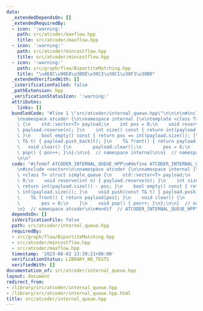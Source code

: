 ```yaml
---
data:
  _extendedDependsOn: []
  _extendedRequiredBy:
  - icon: ':warning:'
    path: src/atcoder/maxflow.hpp
    title: src/atcoder/maxflow.hpp
  - icon: ':warning:'
    path: src/atcoder/mincostflow.hpp
    title: src/atcoder/mincostflow.hpp
  - icon: ':warning:'
    path: src/graph/flow/BipartiteMatching.hpp
    title: "\u4E8C\u90E8\u30DE\u30C3\u30C1\u30F3\u30B0"
  _extendedVerifiedWith: []
  _isVerificationFailed: false
  _pathExtension: hpp
  _verificationStatusIcon: ':warning:'
  attributes:
    links: []
  bundledCode: "#line 1 \"src/atcoder/internal_queue.hpp\"\n\n\n\n#include <vector>\n\
    \nnamespace atcoder {\n\nnamespace internal {\n\ntemplate <class T> struct simple_queue\
    \ {\n    std::vector<T> payload;\n    int pos = 0;\n    void reserve(int n) {\
    \ payload.reserve(n); }\n    int size() const { return int(payload.size()) - pos;\
    \ }\n    bool empty() const { return pos == int(payload.size()); }\n    void push(const\
    \ T& t) { payload.push_back(t); }\n    T& front() { return payload[pos]; }\n \
    \   void clear() {\n        payload.clear();\n        pos = 0;\n    }\n    void\
    \ pop() { pos++; }\n};\n\n}  // namespace internal\n\n}  // namespace atcoder\n\
    \n\n"
  code: "#ifndef ATCODER_INTERNAL_QUEUE_HPP\n#define ATCODER_INTERNAL_QUEUE_HPP 1\n\
    \n#include <vector>\n\nnamespace atcoder {\n\nnamespace internal {\n\ntemplate\
    \ <class T> struct simple_queue {\n    std::vector<T> payload;\n    int pos =\
    \ 0;\n    void reserve(int n) { payload.reserve(n); }\n    int size() const {\
    \ return int(payload.size()) - pos; }\n    bool empty() const { return pos ==\
    \ int(payload.size()); }\n    void push(const T& t) { payload.push_back(t); }\n\
    \    T& front() { return payload[pos]; }\n    void clear() {\n        payload.clear();\n\
    \        pos = 0;\n    }\n    void pop() { pos++; }\n};\n\n}  // namespace internal\n\
    \n}  // namespace atcoder\n\n#endif  // ATCODER_INTERNAL_QUEUE_HPP\n"
  dependsOn: []
  isVerificationFile: false
  path: src/atcoder/internal_queue.hpp
  requiredBy:
  - src/graph/flow/BipartiteMatching.hpp
  - src/atcoder/mincostflow.hpp
  - src/atcoder/maxflow.hpp
  timestamp: '2023-08-02 13:39:21+00:00'
  verificationStatus: LIBRARY_NO_TESTS
  verifiedWith: []
documentation_of: src/atcoder/internal_queue.hpp
layout: document
redirect_from:
- /library/src/atcoder/internal_queue.hpp
- /library/src/atcoder/internal_queue.hpp.html
title: src/atcoder/internal_queue.hpp
---
```

